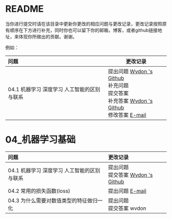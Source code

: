# README

当你进行提交时请在该目录中更新你更改的相应问题与更改记录，更改记录按照原有顺序在下方进行补充，同时你也可以留下你的邮箱，博客，或者github链接地址，来体现你所做出的贡献。谢谢。

例如：

| 问题                                        | 更改记录                                                     |
| :------------------------------------------ | ------------------------------------------------------------ |
| 04.1 机器学习 深度学习 人工智能的区别与联系 | 提出问题  [Wvdon 's Github](https://github.com/wvdon)<br />补充问题<br />提交答案<br />补充答案 [Wvdon 's Github](https://github.com/wvdon)<br />修改答案 [E-mail](mail@wvdon.com) |

# 04_机器学习基础



| 问题                                        | 更改记录                                                     |
| :------------------------------------------ | :----------------------------------------------------------- |
| 04.1 机器学习 深度学习 人工智能的区别与联系 | 提出问题 <br />提交答案 [Wvdon 's Github](https://github.com/wvdon) |
| 04.2 常用的损失函数(loss)                   | 提出问题 [E-mail](mail@wvdon.com)                            |
| 04.3 为什么需要对数值类型的特征做归一化     | 提出问题<br />提交答案 wvdon                                 |

